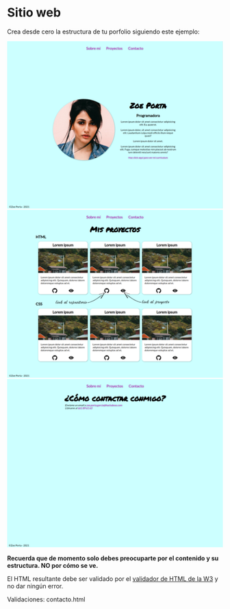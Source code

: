 # Sitio web

Crea desde cero la estructura de tu porfolio siguiendo este ejemplo:

![about](./imagenes/about.png)
![proyectos](./imagenes/proyectos.png)
![contacto](./imagenes/contacto.png)

**Recuerda que de momento solo debes preocuparte por el contenido y su estructura. NO por cómo se ve.**

El HTML resultante debe ser validado por el [validador de HTML de la W3](https://validator.w3.org/#validate_by_input) y no dar ningún error.

Validaciones:
contacto.html
